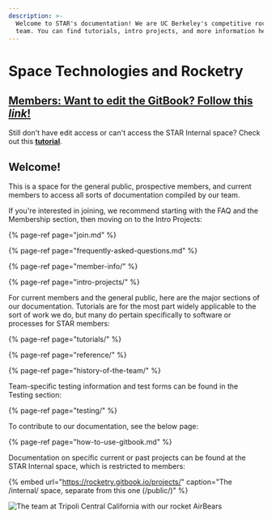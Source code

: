 ```yaml
---
description: >-
  Welcome to STAR's documentation! We are UC Berkeley's competitive rocketry
  team. You can find tutorials, intro projects, and more information here.
---
```


# Space Technologies and Rocketry

## [Members: Want to edit the GitBook? Follow this _**link**_!](https://app.gitbook.com/@rocketry/spaces)

Still don't have edit access or can't access the STAR Internal space? Check out this [**tutorial**](how-to-use-gitbook.md).

## Welcome!

This is a space for the general public, prospective members, and current members to access all sorts of documentation compiled by our team. 

If you're interested in joining, we recommend starting with the FAQ and the Membership section, then moving on to the Intro Projects:

{% page-ref page="join.md" %}

{% page-ref page="frequently-asked-questions.md" %}

{% page-ref page="member-info/" %}

{% page-ref page="intro-projects/" %}

For current members and the general public, here are the major sections of our documentation. Tutorials are for the most part widely applicable to the sort of work we do, but many do pertain specifically to software or processes for STAR members:

{% page-ref page="tutorials/" %}

{% page-ref page="reference/" %}

{% page-ref page="history-of-the-team/" %}

Team-specific testing information and test forms can be found in the Testing section:

{% page-ref page="testing/" %}

To contribute to our documentation, see the below page:

{% page-ref page="how-to-use-gitbook.md" %}

Documentation on specific current or past projects can be found at the STAR Internal space, which is restricted to members:

{% embed url="https://rocketry.gitbook.io/projects/" caption="The /internal/ space, separate from this one \(/public/\)" %}

![The team at Tripoli Central California with our rocket AirBears](.gitbook/assets/star.jpeg)

